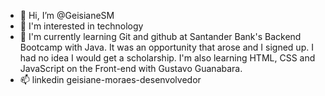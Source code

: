 - 👋 Hi, I’m @GeisianeSM
- 👀 I'm interested in technology
- 🌱 I'm currently learning Git and github at Santander Bank's Backend Bootcamp with Java. It was an opportunity that arose and I signed up. I had no idea I would get a scholarship.
I'm also learning HTML, CSS and JavaScript on the Front-end with Gustavo Guanabara.
- 📫 linkedin  geisiane-moraes-desenvolvedor

<!---
GeisianeSM/GeisianeSM is a ✨ special ✨ repository because its `README.md` (this file) appears on your GitHub profile.
You can click the Preview link to take a look at your changes.
--->
